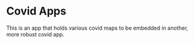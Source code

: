 # Covid Apps

This is an app that holds various covid maps to be embedded in another,
more robust covid app.